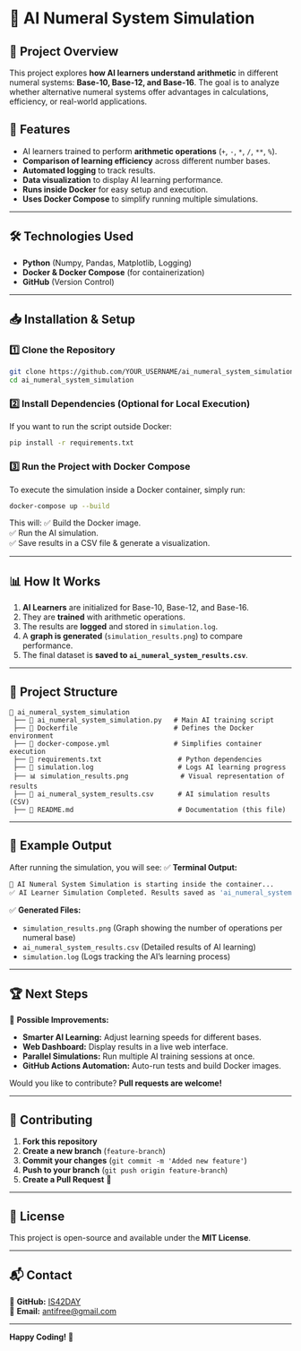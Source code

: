 # 🧠 AI Numeral System Simulation

## 📌 Project Overview
This project explores **how AI learners understand arithmetic** in different numeral systems: **Base-10, Base-12, and Base-16**. The goal is to analyze whether alternative numeral systems offer advantages in calculations, efficiency, or real-world applications.

## 🚀 Features
- AI learners trained to perform **arithmetic operations** (`+`, `-`, `*`, `/`, `**`, `%`).
- **Comparison of learning efficiency** across different number bases.
- **Automated logging** to track results.
- **Data visualization** to display AI learning performance.
- **Runs inside Docker** for easy setup and execution.
- **Uses Docker Compose** to simplify running multiple simulations.

---

## 🛠 Technologies Used
- **Python** (Numpy, Pandas, Matplotlib, Logging)
- **Docker & Docker Compose** (for containerization)
- **GitHub** (Version Control)

---

## 📥 Installation & Setup

### **1️⃣ Clone the Repository**
```bash
git clone https://github.com/YOUR_USERNAME/ai_numeral_system_simulation.git
cd ai_numeral_system_simulation
```

### **2️⃣ Install Dependencies (Optional for Local Execution)**
If you want to run the script outside Docker:
```bash
pip install -r requirements.txt
```

### **3️⃣ Run the Project with Docker Compose**
To execute the simulation inside a Docker container, simply run:
```bash
docker-compose up --build
```
This will:
✅ Build the Docker image.  
✅ Run the AI simulation.  
✅ Save results in a CSV file & generate a visualization.

---

## 📊 How It Works
1. **AI Learners** are initialized for Base-10, Base-12, and Base-16.
2. They are **trained** with arithmetic operations.
3. The results are **logged** and stored in `simulation.log`.
4. A **graph is generated** (`simulation_results.png`) to compare performance.
5. The final dataset is **saved to `ai_numeral_system_results.csv`**.

---

## 📂 Project Structure
```
📁 ai_numeral_system_simulation
 ├── 📄 ai_numeral_system_simulation.py   # Main AI training script
 ├── 📄 Dockerfile                        # Defines the Docker environment
 ├── 📄 docker-compose.yml                # Simplifies container execution
 ├── 📄 requirements.txt                   # Python dependencies
 ├── 📄 simulation.log                     # Logs AI learning progress
 ├── 📊 simulation_results.png             # Visual representation of results
 ├── 📄 ai_numeral_system_results.csv      # AI simulation results (CSV)
 ├── 📄 README.md                          # Documentation (this file)
```

---

## 📌 Example Output
After running the simulation, you will see:
✅ **Terminal Output:**
```bash
🚀 AI Numeral System Simulation is starting inside the container...
✅ AI Learner Simulation Completed. Results saved as 'ai_numeral_system_results.csv'.
```
✅ **Generated Files:**
- `simulation_results.png` (Graph showing the number of operations per numeral base)
- `ai_numeral_system_results.csv` (Detailed results of AI learning)
- `simulation.log` (Logs tracking the AI’s learning process)

---

## 🏆 Next Steps
🚀 **Possible Improvements:**
- **Smarter AI Learning:** Adjust learning speeds for different bases.
- **Web Dashboard:** Display results in a live web interface.
- **Parallel Simulations:** Run multiple AI training sessions at once.
- **GitHub Actions Automation:** Auto-run tests and build Docker images.

Would you like to contribute? **Pull requests are welcome!**

---

## 🤝 Contributing
1. **Fork this repository**
2. **Create a new branch** (`feature-branch`)
3. **Commit your changes** (`git commit -m 'Added new feature'`)
4. **Push to your branch** (`git push origin feature-branch`)
5. **Create a Pull Request** 🚀

---

## 📜 License
This project is open-source and available under the **MIT License**.

---

## 📬 Contact
🔗 **GitHub:** [IS42DAY](https://github.com/is42day)  
📧 **Email:** antifree@gmail.com

---

**Happy Coding! 🚀**

